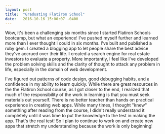 ```yaml
---
layout: post
title:  "Graduating Flatiron School"
date:   2016-10-16 15:00:07 -0400
---
```


Wow, it's been a challenging six months since I started Flatiron Schools bootcamp, but what an experience! I've pushed myself further and learned more than I ever thought I could in six months. I've built and published a ruby gem. I created a blogging app to let people share the best advice they've accrued over their life. I created a search engine for real estate investors to evaluate a property. More importantly, I feel like I've developed the problem solving skills and the clarity of thought to attack any problem in life, especially in the domain of web development. 

I've figured out patterns of code design, good debugging habits, and a confidence in my ability to learn quickly. While there are great resources in the the Flatiron School course, as I got closer to the end, I realized that much of the responsibility of the work in learning is that you must seek materials out yourself. There is no better teacher than hands on practical experience in creating web apps. While many times, I thought "knew" something after reading from the course, I didn't really understand it completely until it was time to put the knowledge to the test in making the app. That's the real test! So I plan to continue to work on and create new apps that stretch my understanding because the work is only beginning!
